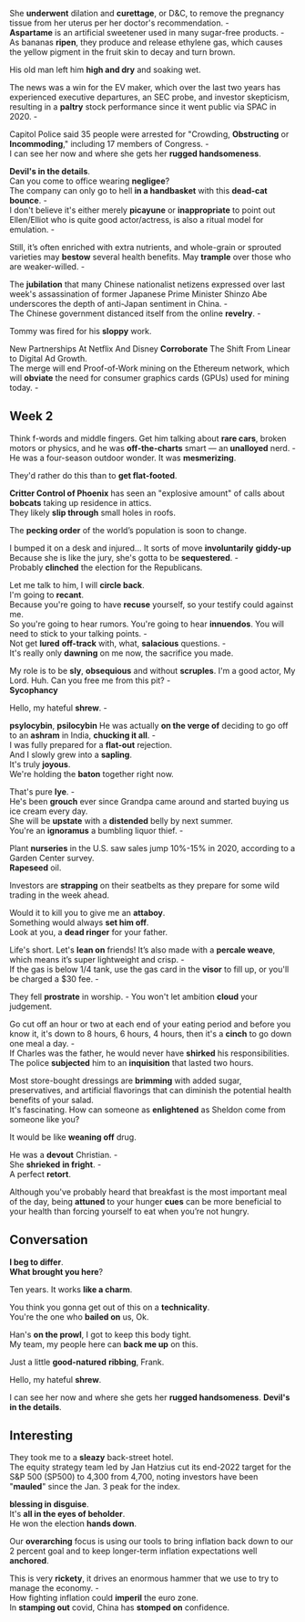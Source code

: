

She **underwent** dilation and **curettage**, or D&C, to remove the pregnancy tissue from her uterus per her doctor's recommendation. -  
**Aspartame** is an artificial sweetener used in many sugar-free products. -  
As bananas **ripen**, they produce and release ethylene gas, which causes the yellow pigment in the fruit skin to decay and turn brown.  

His old man left him **high and dry** and soaking wet.  

The news was a win for the EV maker, which over the last two years has experienced executive departures, an SEC probe, and investor skepticism, resulting in a **paltry** stock performance since it went public via SPAC in 2020. -  

Capitol Police said 35 people were arrested for "Crowding, **Obstructing** or **Incommoding**," including 17 members of Congress. -  
I can see her now and where she gets her **rugged handsomeness**. 

**Devil's in the details**.  
Can you come to office wearing **negligee**?  
The company can only go to hell **in a handbasket** with this **dead-cat bounce**. -  
I don't believe it's either merely **picayune** or **inappropriate** to point out Ellen/Elliot who is quite good actor/actress, is also a ritual model for emulation. -   

Still, it’s often enriched with extra nutrients, and whole-grain or sprouted varieties may **bestow** several health benefits.
May **trample** over those who are weaker-willed. -  

The **jubilation** that many Chinese nationalist netizens expressed over last week's assassination of former Japanese Prime Minister Shinzo Abe underscores the depth of anti-Japan sentiment in China. -  
The Chinese government distanced itself from the online **revelry**. -  

Tommy was fired for his **sloppy** work. 

New Partnerships At Netflix And Disney **Corroborate** The Shift From Linear to Digital Ad Growth.  
The merge will end Proof-of-Work mining on the Ethereum network, which will **obviate** the need for consumer graphics cards (GPUs) used for mining today. -  

## Week 2

Think f-words and middle fingers. Get him talking about **rare cars**, broken motors or physics, and he was **off-the-charts** smart — an **unalloyed** nerd. -  
He was a four-season outdoor wonder. It was **mesmerizing**.  

They'd rather do this than to **get flat-footed**.  

**Critter Control of Phoenix** has seen an "explosive amount" of calls about **bobcats** taking up residence in attics.  
They likely **slip through** small holes in roofs.  

The **pecking order** of the world’s population is soon to change. 

I bumped it on a desk and injured... It sorts of move **involuntarily**
**giddy-up**  
Because she is like the jury, she's gotta to be **sequestered**. -  
Probably **clinched** the election for the Republicans.  


Let me talk to him, I will **circle back**.  
I'm going to **recant**.  
Because you're going to have **recuse** yourself, so your testify could against me.  
So you're going to hear rumors. You're going to hear **innuendos**. You will need to stick to your talking points. -   
Not get **lured** **off-track** with, what, **salacious** questions. -  
It's really only **dawning** on me now, the sacrifice you made.  



My role is to be **sly**, **obsequious** and without **scruples**. I'm a good actor, My Lord. Huh. Can you free me from this pit? -  
**Sycophancy**  


Hello, my hateful **shrew**. -  

**psylocybin**, **psilocybin**
He was actually **on the verge of** deciding to go off to an **ashram** in India, **chucking it all**. -  
I was fully prepared for a **flat-out** rejection.  
And I slowly grew into a **sapling**.  
It's truly **joyous**.  
We're holding the **baton** together right now.  


That's pure **lye**. -  
He's been **grouch** ever since Grandpa came around and started buying us ice cream every day.  
She will be **upstate** with a **distended** belly by next summer.  
You're an **ignoramus** a bumbling liquor thief. -  

Plant **nurseries** in the U.S. saw sales jump 10%-15% in 2020, according to a Garden Center survey.  
**Rapeseed** oil.  

Investors are **strapping** on their seatbelts as they prepare for some wild trading in the week ahead.  


Would it to kill you to give me an **attaboy**.  
Something would always **set him off**.  
Look at you, a **dead ringer** for your father.  


 Life's short. Let's **lean on** friends! 
It’s also made with a **percale weave**, which means it’s super lightweight and crisp. -  
If the gas is below 1/4 tank, use the gas card in the **visor** to fill up, or you'll be charged a $30 fee. -  

They fell **prostrate** in worship. -
You won't let ambition **cloud** your judgement.  

Go cut off an hour or two at each end of your eating period and before you know it, it's down to 8 hours, 6 hours, 4 hours, then it's a **cinch** to go down one meal a day. -  
If Charles was the father, he would never have **shirked** his responsibilities.  
The police **subjected** him to an **inquisition** that lasted two hours.  


Most store-bought dressings are **brimming** with added sugar, preservatives, and artificial flavorings that can diminish the potential health benefits of your salad.  
It's fascinating. How can someone as **enlightened** as Sheldon come from someone like you? 

It would be like **weaning off** drug.  

He was a **devout** Christian. -  
She **shrieked** **in fright**. -  
A perfect **retort**.  

Although you've probably heard that breakfast is the most important meal of the day, being **attuned** to your hunger **cues** can be more beneficial to your health than forcing yourself to eat when you’re not hungry.  



## Conversation  

**I beg to differ**.  
**What brought you here**? 

Ten years. It works **like a charm**.

You think you gonna get out of this on a **technicality**.  
You're the one who **bailed on** us, Ok. 

Han's **on the prowl**, I got to keep this body tight.  
My team, my people here can **back me up** on this.  

Just a little **good-natured** **ribbing**, Frank.  

Hello, my hateful **shrew**.  

I can see her now and where she gets her **rugged handsomeness**. 
**Devil's in the details**.  

## Interesting 


They took me to a **sleazy** back-street hotel.  
The equity strategy team led by Jan Hatzius cut its end-2022 target for the S&P 500 (SP500) to 4,300 from 4,700, noting investors have been "**mauled**" since the Jan. 3 peak for the index. 

**blessing in disguise**.  
It's **all in the eyes of beholder**.  
He won the election **hands down**.  

Our **overarching** focus is using our tools to bring inflation back down to our 2 percent goal and to keep longer-term inflation expectations well **anchored**.  

This is very **rickety**, it drives an enormous hammer that we use to try to manage the economy. -  
How fighting inflation could **imperil** the euro zone.  
In **stamping out** covid, China has **stomped on** confidence.   

